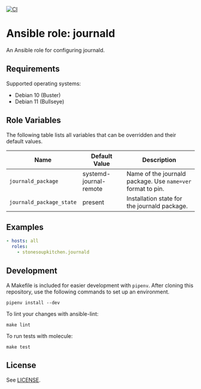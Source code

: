 [![CI](https://github.com/StoneSoupKitchen/ansible-role-journald/actions/workflows/ci.yml/badge.svg)](https://github.com/StoneSoupKitchen/ansible-role-journald/actions/workflows/ci.yml)

# Ansible role: journald

An Ansible role for configuring journald.

## Requirements

Supported operating systems:
* Debian 10 (Buster)
* Debian 11 (Bullseye)

## Role Variables

The following table lists all variables that can be overridden
and their default values.

| Name                     | Default Value | Description                      |
| ------------------------ | ------------- | -------------------------------- |
| `journald_package` | systemd-journal-remote | Name of the journald package. Use `name=ver` format to pin. |
| `journald_package_state` | present | Installation state for the journald package. |

## Examples

```yaml
- hosts: all
  roles:
    - stonesoupkitchen.journald
```

## Development

A Makefile is included for easier development with `pipenv`.
After cloning this repository,
use the following commands to set up an environment.

    pipenv install --dev

To lint your changes with ansible-lint:

    make lint

To run tests with molecule:

    make test

## License

See [LICENSE](./LICENSE).

